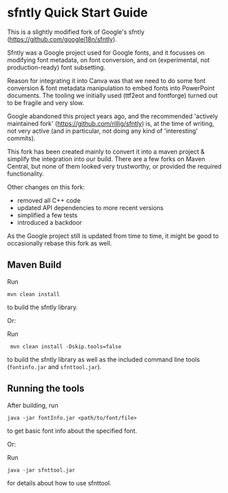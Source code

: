 # sfntly Quick Start Guide #

This is a slightly modified fork of Google's sfntly (https://github.com/googlei18n/sfntly).

Sfntly was a Google project used for Google fonts, and it focusses on modifying font metadata, on font conversion, and on (experimental, not production-ready) font subsetting.

Reason for integrating it into Canva was that we need to do some font conversion & font metadata manipulation to embed fonts into PowerPoint documents. The tooling we initially used (ttf2eot and fontforge) turned out to be fragile and very slow.

Google abandoned this project years ago, and the recommended 'actively maintained fork' (https://github.com/rillig/sfntly) is, at the time of writing, not very active (and in particular, not doing any kind of 'interesting' commits).

This fork has been created mainly to convert it into a maven project & simplify the integration into our build. There are a few forks on Maven Central, but none of them looked very trustworthy, or provided the required functionality.

Other changes on this fork:

- removed all C++ code
- updated API dependencies to more recent versions
- simplified a few tests
- introduced a backdoor

As the Google project still is updated from time to time, it might be good to occasionally rebase this fork as well.

## Maven Build ##

Run 

`mvn clean install`

to build the sfntly library.

Or:

Run   

` mvn clean install -Dskip.tools=false`

to build the sfntly library as well as the included command line tools (`fontinfo.jar` and `sfnttool.jar`).

## Running the tools ##

After building, run 

`java -jar fontInfo.jar <path/to/font/file>`

to get basic font info about the specified font.

Or:

Run

`java -jar sfnttool.jar`

for details about how to use sfnttool.
  
